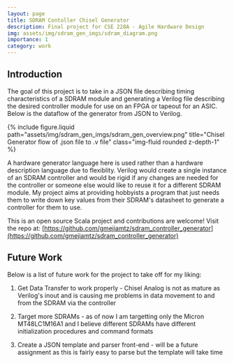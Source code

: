 ```yaml
---
layout: page
title: SDRAM Contoller Chisel Generator
description: Final project for CSE 228A - Agile Hardware Design
img: assets/img/sdram_gen_imgs/sdram_diagram.png
importance: 1
category: work
---
```


## Introduction

The goal of this project is to take in a JSON file describing timing characteristics of a SDRAM module and
generating a Verilog file describing the desired controller module for use on an FPGA or tapeout for an ASIC.
Below is the dataflow of the generator from JSON to Verilog.

<div class="row">
    <div class="col-sm mt-3 mt-md-0">
        {% include figure.liquid path="assets/img/sdram_gen_imgs/sdram_gen_overview.png" title="Chisel Generator flow of .json file to .v file" class="img-fluid rounded z-depth-1" %}
    </div>
</div>

A hardware generator language here is used rather than a hardware description language due to flexiblity. Verilog would
create a single instance of an SDRAM controller and would be rigid if any changes are needed for the controller or someone
else would like to reuse it for a different SDRAM module. My project aims at providing hobbyists a program that just needs
them to write down key values from their SDRAM's datasheet to generate a controller for them to use.

This is an open source Scala project and contributions are welcome! Visit the repo at: [https://github.com/gmejiamtz/sdram_controller_generator](https://github.com/gmejiamtz/sdram_controller_generator)

## Future Work

Below is a list of future work for the project to take off for my liking:

1. Get Data Transfer to work properly - Chisel Analog is not as mature as Verilog's inout and is causing me problems in data movement to and from the SDRAM via the controller

2. Target more SDRAMs - as of now I am targetting only the Micron MT48LC1M16A1 and I believe different SDRAMs have different initialization procedures and command formats

3. Create a JSON template and parser front-end - will be a future assignment as this is fairly easy to parse but the template will take time
